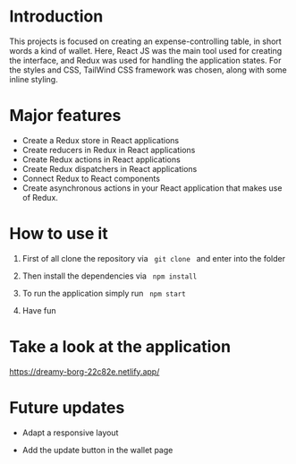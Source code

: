 # Introduction

This projects is focused on creating an expense-controlling table, in short words a kind of wallet. Here, React JS was the main tool used for creating the interface, and Redux was used for handling the application states. For the styles and CSS, TailWind CSS framework was chosen, along with some inline styling.

# Major features
   
* Create a Redux store in React applications
* Create reducers in Redux in React applications
* Create Redux actions in React applications
* Create Redux dispatchers in React applications
* Connect Redux to React components
* Create asynchronous actions in your React application that makes use of Redux.

# How to use it 
   
1) First of all clone the repository via <code> git clone </code>  and enter into the folder 

2) Then install the dependencies via <code> npm install </code>

3) To run the application simply run <code> npm start </code>

4) Have fun

# Take a look at the application

https://dreamy-borg-22c82e.netlify.app/

# Future updates

- Adapt a responsive layout

- Add the update button in the wallet page
